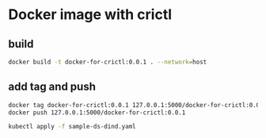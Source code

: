 # Docker image with crictl

## build
```bash
docker build -t docker-for-crictl:0.0.1 . --network=host
 ```

## add tag and push 
```bash
docker tag docker-for-crictl:0.0.1 127.0.0.1:5000/docker-for-crictl:0.0.1
docker push 127.0.0.1:5000/docker-for-crictl:0.0.1
```


```bash
kubectl apply -f sample-ds-dind.yaml
```
